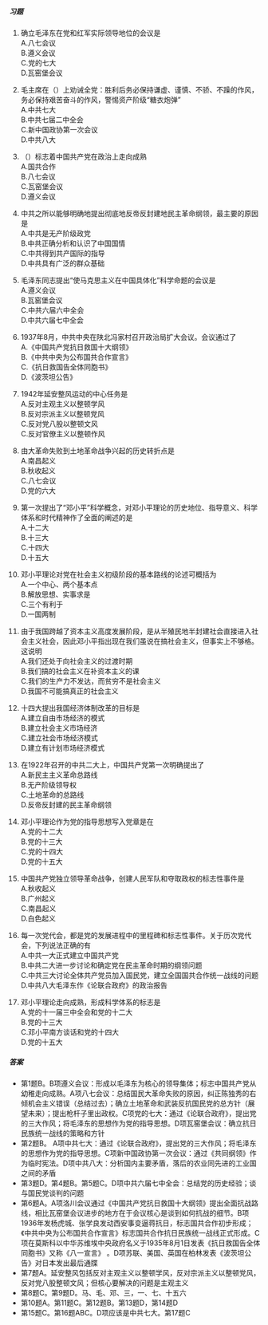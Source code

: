 ##### 习题

1. 确立毛泽东在党和红军实际领导地位的会议是  
   A.八七会议  
   B.遵义会议  
   C.党的七大  
   D.瓦窑堡会议

2. 毛主席在（）上劝诫全党：胜利后务必保持谦虚、谨慎、不骄、不躁的作风，务必保持艰苦奋斗的作风，警惕资产阶级“糖衣炮弹”  
   A.中共七大  
   B.中共七届二中全会  
   C.新中国政协第一次会议  
   D.中共八大  

3. （）标志着中国共产党在政治上走向成熟  
   A.国共合作  
   B.八七会议  
   C.瓦窑堡会议  
   D.遵义会议  

4. 中共之所以能够明确地提出彻底地反帝反封建地民主革命纲领，最主要的原因是  
   A.中共是无产阶级政党  
   B.中共正确分析和认识了中国国情  
   C.中共得到共产国际的指导  
   D.中共具有广泛的群众基础  

5. 毛泽东同志提出“使马克思主义在中国具体化”科学命题的会议是  
   A.遵义会议  
   B.瓦窑堡会议  
   C.中共六届六中全会  
   D.中共六届七中全会  

6. 1937年8月，中共中央在陕北冯家村召开政治局扩大会议。会议通过了  
   A.《中国共产党抗日救国十大纲领》  
   B.《中共中央为公布国共合作宣言》  
   C.《抗日救国告全体同胞书》  
   D.《波茨坦公告》  

7. 1942年延安整风运动的中心任务是  
   A.反对主观主义以整顿学风  
   B.反对宗派主义以整顿党风  
   C.反对党八股以整顿文风  
   C.反对官僚主义以整顿作风  

8. 由大革命失败到土地革命战争兴起的历史转折点是  
   A.南昌起义  
   B.秋收起义  
   C.八七会议  
   D.党的六大  

9. 第一次提出了“邓小平”科学概念，对邓小平理论的历史地位、指导意义、科学体系和时代精神作了全面的阐述的是  
   A.十二大  
   B.十三大  
   C.十四大  
   D.十五大  

10. 邓小平理论对党在社会主义初级阶段的基本路线的论述可概括为  
    A.一个中心、两个基本点  
    B.解放思想、实事求是  
    C.三个有利于  
    D.一国两制  

11. 由于我国跨越了资本主义高度发展阶段，是从半殖民地半封建社会直接进入社会主义社会，因此邓小平指出现在我们虽说在搞社会主义，但事实上不够格。这说明  
    A.我们还处于向社会主义的过渡时期  
    B.我们搞的社会主义在补资本主义的课  
    C.我们的生产力不发达，而贫穷不是社会主义  
    D.我国不可能搞真正的社会主义  

12. 十四大提出我国经济体制改革的目标是  
    A.建立自由市场经济的模式  
    B.建立社会主义市场经济  
    C.建立社会市场经济模式  
    D.建立有计划市场经济模式  

13. 在1922年召开的中共二大上，中国共产党第一次明确提出了  
    A.新民主主义革命总路线  
    B.无产阶级领导权  
    C.土地革命的总路线  
    D.反帝反封建的民主革命纲领  

14. 邓小平理论作为党的指导思想写入党章是在  
    A.党的十二大  
    B.党的十三大  
    C.党的十四大  
    D.党的十五大  

15. 中国共产党独立领导革命战争，创建人民军队和夺取政权的标志性事件是  
    A.秋收起义  
    B.广州起义  
    C.南昌起义  
    D.白色起义  

16. 每一次党代会，都是党的发展进程中的里程碑和标志性事件。关于历次党代会，下列说法正确的有  
    A.中共一大正式建立中国共产党  
    B.中共二大进一步讨论和确定党在民主革命时期的纲领问题  
    C.中共三大讨论全体共产党员加入国民党，建立全国国共合作统一战线的问题  
    D.中共八大毛泽东作《论联合政府》的政治报告  

17. 邓小平理论走向成熟，形成科学体系的标志是  
    A.党的十一届三中全会和党的十二大  
    B.党的十三大  
    C.邓小平南方谈话和党的十四大  
    D.党的十五大  

##### 答案

- 第1题B。B项遵义会议：形成以毛泽东为核心的领导集体；标志中国共产党从幼稚走向成熟。A项八七会议：总结国民大革命失败的原因，纠正陈独秀的右倾机会主义错误（总结过去）；确立土地革命和武装反抗国民党的总方针（展望未来）；提出枪杆子里出政权。C项党的七大：通过《论联合政府》，提出党的三大作风；将毛泽东的思想作为党的指导思想。D项瓦窑堡会议：确立抗日民族统一战线的策略和方针
- 第2题B。 A项中共七大：通过《论联合政府》，提出党的三大作风；将毛泽东的思想作为党的指导思想。C项新中国政协第一次会议：通过《共同纲领》作为临时宪法。D项中共八大：分析国内主要矛盾，落后的农业同先进的工业国之间的矛盾
- 第3题D。第4题B。第5题C。D项中共六届七中全会：总结党的历史经验；谈与国民党谈判的问题
- 第6题A。A项洛川会议通过《中国共产党抗日救国十大纲领》提出全面抗战路线，相比瓦窑堡会议进步的地方在于会议核心是谈到如何抗战的细节。B项1936年发杨虎城、张学良发动西安事变逼蒋抗日，标志国共合作初步形成；《中共中央为公布国共合作宣言》标志国共合作抗日民族统一战线正式形成。C项在莫斯科以中华苏维埃中央政府名义于1935年8月1日发表《抗日救国告全体同胞书》又称《八一宣言》 。D项苏联、美国、英国在柏林发表《波茨坦公告》对日本发出最后通牒
- 第7题A。延安整风包括反对主观主义以整顿学风，反对宗派主义以整顿党风，反对党八股整顿文风；但核心要解决的问题是主观主义 
- 第8题C。第9题D。马、毛、邓、三，一、七、十五六
- 第10题A。第11题C。第12题B。第13题D，第14题D
- 第15题C。第16题ABC。D项应该是中共七大。第17题C